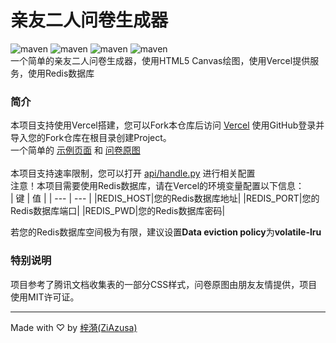 # 亲友二人问卷生成器
![maven](https://img.shields.io/badge/Python-blue)
![maven](https://img.shields.io/badge/JavaScript-yellow)
![maven](https://img.shields.io/badge/Redis-red)
![maven](https://img.shields.io/badge/Vercel-black)<br>
一个简单的亲友二人问卷生成器，使用HTML5 Canvas绘图，使用Vercel提供服务，使用Redis数据库<br>
### 简介
本项目支持使用Vercel搭建，您可以Fork本仓库后访问 [Vercel](https://vercel.com) 使用GitHub登录并导入您的Fork仓库在根目录创建Project。<br>
一个简单的 [示例页面](https://cnfq.lie.moe/) 和 [问卷原图](https://github.com/ZiAzusa/character-relation-questionnaire/blob/main/assets/demo.jpg)<br>
<br>
本项目支持速率限制，您可以打开 [api/handle.py](https://github.com/ZiAzusa/character-relation-questionnaire/blob/main/api/handle.py) 进行相关配置<br>
注意！本项目需要使用Redis数据库，请在Vercel的环境变量配置以下信息：<br>
| 键 | 值 |
| --- | --- |
|REDIS_HOST|您的Redis数据库地址|
|REDIS_PORT|您的Redis数据库端口|
|REDIS_PWD|您的Redis数据库密码|

若您的Redis数据库空间极为有限，建议设置<b>Data eviction policy</b>为<b>volatile-lru</b><br>
### 特别说明
项目参考了腾讯文档收集表的一部分CSS样式，问卷原图由朋友友情提供，项目使用MIT许可证。

---

Made with ♡ by [梓漪(ZiAzusa)](https://intro.lie.moe/)

